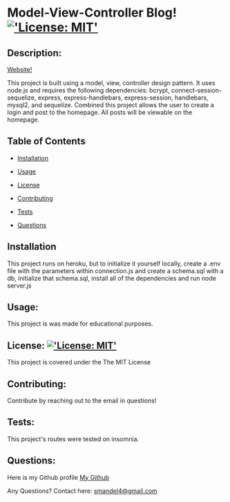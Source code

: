 # Model-View-Controller Blog! [!['License: MIT'](https://img.shields.io/badge/License-MIT-yellow.svg)](https://opensource.org/licenses/MIT) 

## Description:

[Website!](https://immense-sierra-44243.herokuapp.com/)

This project is built using a model, view, controller design pattern. It uses node.js  and requires the following dependencies: bcrypt, connect-session-sequelize, express, express-handlebars, express-session, handlebars, mysql2, and sequelize. Combined this project allows the user to create a login and post to the homepage. All posts will be viewable on the homepage.  
 
## Table of Contents

* [Installation](#Installation)

* [Usage](#Usage)

* [License](#License)

* [Contributing](#Contributing)

* [Tests](#Tests)

* [Questions](#Questions)

## Installation

This project runs on heroku, but to initialize it yourself locally, create a .env file with the parameters within connection.js and create a schema.sql with a db, initialize that schema.sql, install all of the dependencies and run node server.js 

## Usage:

This project is was made for educational purposes. 
 
## License: [!['License: MIT'](https://img.shields.io/badge/License-MIT-yellow.svg)](https://opensource.org/licenses/MIT)

This project is covered under the The MIT License 
 
## Contributing:

Contribute by reaching out to the email in questions! 
 
## Tests:

This project's routes were tested on insomnia. 
 
## Questions:

Here is my Github profile [My Github](https://github.com/Sambalogna)
 
Any Questions? Contact here: smandel4@gmail.com

                            